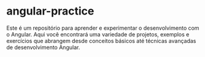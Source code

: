 # angular-practice
Este é um repositório para aprender e experimentar o desenvolvimento com o Angular. Aqui você encontrará uma variedade de projetos, exemplos e exercícios que abrangem desde conceitos básicos até técnicas avançadas de desenvolvimento Angular.
